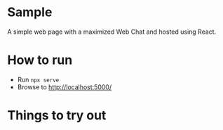 # Sample

A simple web page with a maximized Web Chat and hosted using React.

# How to run

- Run `npx serve`
- Browse to [http://localhost:5000/](http://localhost:5000/)

# Things to try out
